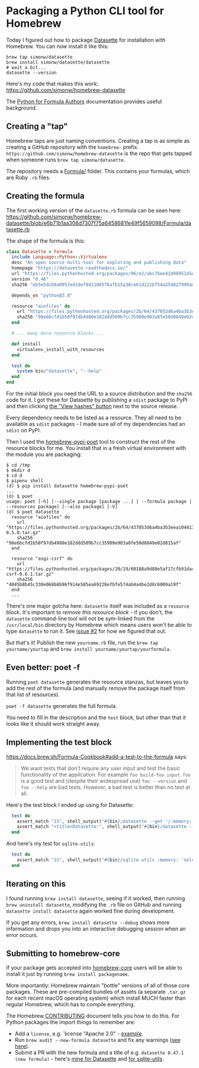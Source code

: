 # Packaging a Python CLI tool for Homebrew

Today I figured out how to package [Datasette](https://github.com/simonw/datasette) for installation with Homebrew. You can now install it like this:

    brew tap simonw/datasette
    brew install simonw/datasette/datasette
    # wait a bit...
    datasette --version

Here's my code that makes this work: https://github.com/simonw/homebrew-datasette

The [Python for Formula Authors](https://docs.brew.sh/Python-for-Formula-Authors) documentation provides useful background.

## Creating a "tap"

Homebrew taps are just naming conventions. Creating a tap is as simple as creating a GitHub repository with the `homebrew-` prefix. `https://github.com/simonw/homebrew-datasette` is the repo that gets tapped when someone runs `brew tap simonw/datasette`.

The repository needs a [Formula/](https://github.com/simonw/homebrew-datasette/tree/main/Formula) folder. This contains your formulas, which are Ruby `.rb` files.

## Creating the formula

The first working version of the `datasette.rb` formula can be seen here: https://github.com/simonw/homebrew-datasette/blob/e6b71b1aa308d7307f75a6458681fe49f5659098/Formula/datasette.rb

The shape of the formula is this:

```ruby
class Datasette < Formula
  include Language::Python::Virtualenv
  desc "An open source multi-tool for exploring and publishing data"
  homepage "https://datasette.readthedocs.io/"
  url "https://files.pythonhosted.org/packages/96/e2/abc76ee41d9895145e43323c591aa77f2b27959deb640278fc1a43f6b222/datasette-0.46.tar.gz"
  version "0.46"
  sha256 "eb5e5dcb8a0957ed1def841108576afb15a38ce61d222bf54a25d827999ad521"

  depends_on "python@3.8"

  resource "aiofiles" do
    url "https://files.pythonhosted.org/packages/2b/64/437053d6a4ba3b3eea1044131a25b458489320cb9609e19ac17261e4dc9b/aiofiles-0.5.0.tar.gz"
    sha256 "98e6bcfd1b50f97db4980e182ddd509b7cc35909e903a8fe50d8849e02d815af"
  end

  # ... many more resource blocks ...

  def install
    virtualenv_install_with_resources
  end

  test do
    system bin/"datasette", "--help"
  end
end
```

For the initial block you need the URL to a source distribution and the `sha256` code for it. I got these for Datasette by publishing a `sdist` package to PyPI and then clicking [the "View hashes" button](https://pypi.org/project/datasette/0.46/#copy-hash-modal-372b7614-26f5-4356-a89a-3854323983bf) next to the source release.

Every dependency needs to be listed as a resource. They all need to be available as `sdist` packages - I made sure all of my dependencies had an `sdist` on PyPI.

Then I used the [homebrew-pypi-poet](https://github.com/tdsmith/homebrew-pypi-poet) tool to construct the rest of the resource blocks for me. You install that in a fresh virtual environment with the module you are packaging:

```
$ cd /tmp
$ mkdir d
$ cd d
$ pipenv shell
(d) $ pip install datasette homebrew-pypi-poet
...
(d) $ poet 
usage: poet [-h] [--single package [package ...] | --formula package | --resources package] [--also package] [-V]
(d) $ poet datasette
  resource "aiofiles" do
    url "https://files.pythonhosted.org/packages/2b/64/437053d6a4ba3b3eea1044131a25b458489320cb9609e19ac17261e4dc9b/aiofiles-0.5.0.tar.gz"
    sha256 "98e6bcfd1b50f97db4980e182ddd509b7cc35909e903a8fe50d8849e02d815af"
  end

  resource "asgi-csrf" do
    url "https://files.pythonhosted.org/packages/20/19/60188a9d88e5af17cfb91dac465f898d8eccf69bc215ac731d64c49fea5c/asgi-csrf-0.6.1.tar.gz"
    sha256 "4045b8b45c330e068b8b96f914e585ea69228efbfe574ab4a4be2d8c6009a19f"
  end
  ...
```
There's one major gotcha here: `datasette` itself was included as a `resource` block. It's important to *remove this resource block* - if you don't, the `datasette` command-line tool will not be sym-linked from the `/usr/local/bin` directory by Homebrew which means users won't be able to type `datasette` to run it. See [issue #2](https://github.com/simonw/homebrew-datasette/issues/2) for how we figured that out.

But that's it! Publish the new `yourname.rb` file, run the `brew tap yourname/yourtap` and `brew install yourname/yourtap/yourformula`.

## Even better: poet -f

Running `poet datasette` generates the resource stanzas, but leaves you to add the rest of the formula (and manually remove the package itself from that list of resources).

`poet -f datasette` generates the full formula.

You need to fill in the description and the `test` block, but other than that it looks like it should work straight away.

## Implementing the test block

https://docs.brew.sh/Formula-Cookbook#add-a-test-to-the-formula says:

> We want tests that don't require any user input and test the basic functionality of the application. For example `foo build-foo input.foo` is a good test and (despite their widespread use) `foo --version` and `foo --help` are bad tests. However, a bad test is better than no test at all.

Here's the test block I ended up using for Datasette:

```ruby
  test do
    assert_match "15", shell_output("#{bin}/datasette --get '/:memory:.csv?sql=select+3*5'")
    assert_match "<title>Datasette:", shell_output("#{bin}/datasette --get '/'")
  end
```

And here's my test for `sqlite-utils`:

```ruby
  test do
    assert_match "15", shell_output("#{bin}/sqlite-utils :memory: 'select 3 * 5'")
  end
```

## Iterating on this

I found running `brew install datasette`, seeing if it worked, then running `brew uninstall datasette`, modifying the `.rb` file on GitHub and running `datasette install datasette` again worked fine during development.

If you get any errors, `brew install datasette --debug` shows more information and drops you into an interactive debugging session when an error occurs.

## Submitting to homebrew-core

If your package gets accepted into [homebrew-core](https://github.com/Homebrew/homebrew-core) users will be able to install it just by running `brew install packagename`.

More importantly: Homebrew maintain "bottle" versions of all of those core packages. These are pre-compiled bundles of assets (a separate `.tar.gz` for each recent macOS operating system) which install MUCH faster than regular Homebrew, which has to compile everything.

The Homebrew [CONTRIBUTING](https://github.com/Homebrew/homebrew-core/blob/master/CONTRIBUTING.md) document tells you how to do this. For Python packages the import things to remember are:

- Add a `license`, e.g. `license "Apache 2.0" - [example](https://github.com/Homebrew/homebrew-core/blob/99c3304fbe89996ae8d72b5357b14fbe8983680c/Formula/datasette.rb#L7).
- Run `brew audit --new-formula datasette` and fix any warnings ([see here](https://github.com/simonw/homebrew-datasette/issues/7)).
- Submit a PR with the new formula and a title of e.g. `datasette 0.47.1 (new formula)` - here's [mine for Datasette](https://github.com/Homebrew/homebrew-core/pull/59494) and [for sqlite-utils](https://github.com/Homebrew/homebrew-core/pull/59533).
